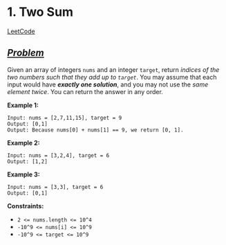# 1. Two Sum

[LeetCode](https://leetcode.com/problems/two-sum/)

## _[Problem](https://leetcode.com/problems/two-sum/)_

Given an array of integers `nums` and an integer `target`, return _indices of the two numbers such that they add up to `target`_.
You may assume that each input would have **_exactly one solution_**, and you may not use the _same element twice_.
You can return the answer in any order.

**Example 1:**

```plaintext
Input: nums = [2,7,11,15], target = 9
Output: [0,1]
Output: Because nums[0] + nums[1] == 9, we return [0, 1].
```

**Example 2:**

```plaintext
Input: nums = [3,2,4], target = 6
Output: [1,2]
```

**Example 3:**

```plaintext
Input: nums = [3,3], target = 6
Output: [0,1]
```

**Constraints:**

- `2 <= nums.length <= 10^4`
- `-10^9 <= nums[i] <= 10^9`
- `-10^9 <= target <= 10^9`
